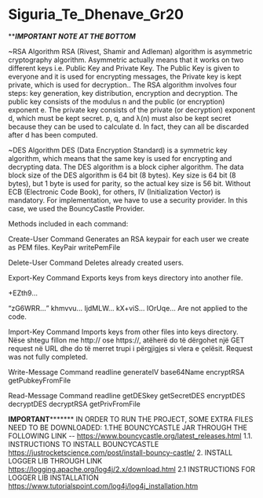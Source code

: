# Siguria_Te_Dhenave_Gr20
 *******IMPORTANT NOTE AT THE BOTTOM*****
 
 
~RSA Algorithm
RSA (Rivest, Shamir and Adleman) algorithm is asymmetric cryptography algorithm. Asymmetric actually means that it works on two different keys i.e. Public Key and Private Key.
The Public Key is given to everyone and it is used for encrypting messages, the Private key is kept private, which is used for decryption..
The RSA algorithm involves four steps: key generation, key distribution, encryption and decryption.
The public key consists of the modulus n and the public (or encryption) exponent e. The private key consists of the private (or decryption) exponent d, which must be kept secret. 
p, q, and λ(n) must also be kept secret because they can be used to calculate d. 
In fact, they can all be discarded after d has been computed.

~DES Algorithm
DES (Data Encryption Standard) is a symmetric key algorithm, which means that the same key is used for encrypting and decrypting data.
The DES algorithm is a block cipher algorithm.
The data block size of the DES algorithm is 64 bit (8 bytes).
Key size is 64 bit (8 bytes), but 1 byte is used for parity, so the actual key size is 56 bit.
Without ECB (Electronic Code Book), for others, IV (Initialization Vector) is mandatory.
For implementation, we have to use a security provider. In this case, we used the BouncyCastle Provider.

Methods included in each command:

Create-User Command
Generates an RSA keypair for each user we create as PEM files.
KeyPair
writePemFile

Delete-User Command
Deletes already created users.

Export-Key Command
Exports keys from keys directory into another file.
<P>+EZth9...</P>
<Q>zG6WRR...</Q>
<DP>khmvvu...</DP>
<DQ>IjdMLW...</DQ>
<InverseQ>kX+viS...</InverseQ>
<D>IOrUqe...</D>
Are not applied to the code.

Import-Key Command
Imports keys from other files into keys directory.
Nëse shtegu <path> fillon me http:// ose https://, atëherë do të dërgohet një GET request në
URL <path> dhe do të merret trupi i përgjigjes si vlera e çelësit.
Request was not fully completed.

Write-Message Command
readline
generateIV
base64Name
encryptRSA
getPubkeyFromFile

Read-Message Command
readline
getDESkey
getSecretDES
encryptDES
decryptDES
decryptRSA
getPrivFromFile

********IMPORTANT***************
IN ORDER TO RUN THE PROJECT, SOME EXTRA FILES NEED TO BE DOWNLOADED:
        1.THE BOUNCYCASTLE JAR THROUGH THE FOLLOWING LINK -- https://www.bouncycastle.org/latest_releases.html
        1.1. INSTRUCTIONS TO INSTALL BOUNCYCASTLE https://justrocketscience.com/post/install-bouncy-castle/
        2. INSTALL LOGGER LIB THROUGH LINK https://logging.apache.org/log4j/2.x/download.html
        2.1 INSTRUCTIONS FOR LOGGER LIB INSTALLATION https://www.tutorialspoint.com/log4j/log4j_installation.htm
        
